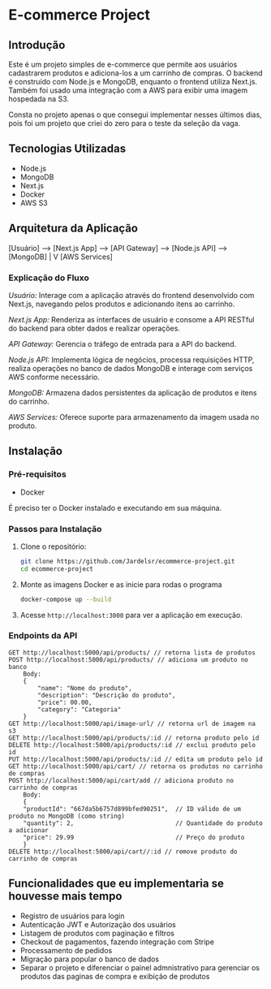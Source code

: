 # E-commerce Project

## Introdução

Este é um projeto simples de e-commerce que permite aos usuários cadastrarem produtos e adiciona-los a um carrinho de compras. O backend é construído com Node.js e MongoDB, enquanto o frontend utiliza Next.js. Também foi usado uma integração com a AWS para exibir uma imagem hospedada na S3.

Consta no projeto apenas o que consegui implementar nesses últimos dias, pois foi um projeto que criei do zero para o teste da seleção da vaga.

## Tecnologias Utilizadas

- Node.js
- MongoDB
- Next.js
- Docker
- AWS S3

## Arquitetura da Aplicação

[Usuário] --> [Next.js App] --> [API Gateway] --> [Node.js API] --> [MongoDB]
                                                       |
                                                       V
                                                 [AWS Services]
                                   
### Explicação do Fluxo
*Usuário:* Interage com a aplicação através do frontend desenvolvido com Next.js, navegando pelos produtos e adicionando itens ao carrinho.

*Next.js App:* Renderiza as interfaces de usuário e consome a API RESTful do backend para obter dados e realizar operações.

*API Gateway:* Gerencia o tráfego de entrada para a API do backend.

*Node.js API:* Implementa lógica de negócios, processa requisições HTTP, realiza operações no banco de dados MongoDB e interage com serviços AWS conforme necessário.

*MongoDB:* Armazena dados persistentes da aplicação de produtos e itens do carrinho.

*AWS Services:* Oferece suporte para armazenamento da imagem usada no produto.

## Instalação

### Pré-requisitos

- Docker

É preciso ter o Docker instalado e executando em sua máquina.

### Passos para Instalação

1. Clone o repositório:

    ```bash
    git clone https://github.com/Jardelsr/ecommerce-project.git
    cd ecommerce-project
    ```

2. Monte as imagens Docker e as inicie para rodas o programa

    ```bash
    docker-compose up --build
    ```

3. Acesse `http://localhost:3000` para ver a aplicação em execução.

### Endpoints da API
```http
GET http://localhost:5000/api/products/ // retorna lista de produtos
POST http://localhost:5000/api/products/ // adiciona um produto no banco
    Body:
    {
        "name": "Nome do produto",
        "description": "Descrição do produto",
        "price": 00.00,
        "category": "Categoria"
    }
GET http://localhost:5000/api/image-url/ // retorna url de imagem na s3
GET http://localhost:5000/api/products/:id // retorna produto pelo id
DELETE http://localhost:5000/api/products/:id // exclui produto pelo id
PUT http://localhost:5000/api/products/:id // edita um produto pelo id
GET http://localhost:5000/api/cart/ // retorna os produtos no carrinho de compras
POST http://localhost:5000/api/cart/add // adiciona produto no carrinho de compras
    Body:
    {
    "productId": "667da5b6757d899bfed90251",  // ID válido de um produto no MongoDB (como string)
    "quantity": 2,                            // Quantidade do produto a adicionar
    "price": 29.99                            // Preço do produto
    }
DELETE http://localhost:5000/api/cart//:id // remove produto do carrinho de compras
```

## Funcionalidades que eu implementaria se houvesse mais tempo

- Registro de usuários para login
- Autenticação JWT e Autorização dos usuários
- Listagem de produtos com paginação e filtros
- Checkout de pagamentos, fazendo integração com Stripe
- Processamento de pedidos
- Migração para popular o banco de dados
- Separar o projeto e diferenciar o painel admnistrativo para gerenciar os produtos das paginas de compra e exibição de produtos
